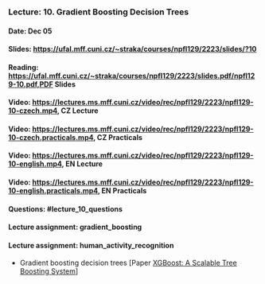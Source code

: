 ### Lecture: 10. Gradient Boosting Decision Trees
#### Date: Dec 05
#### Slides: https://ufal.mff.cuni.cz/~straka/courses/npfl129/2223/slides/?10
#### Reading: https://ufal.mff.cuni.cz/~straka/courses/npfl129/2223/slides.pdf/npfl129-10.pdf,PDF Slides
#### Video: https://lectures.ms.mff.cuni.cz/video/rec/npfl129/2223/npfl129-10-czech.mp4, CZ Lecture
#### Video: https://lectures.ms.mff.cuni.cz/video/rec/npfl129/2223/npfl129-10-czech.practicals.mp4, CZ Practicals
#### Video: https://lectures.ms.mff.cuni.cz/video/rec/npfl129/2223/npfl129-10-english.mp4, EN Lecture
#### Video: https://lectures.ms.mff.cuni.cz/video/rec/npfl129/2223/npfl129-10-english.practicals.mp4, EN Practicals
#### Questions: #lecture_10_questions
#### Lecture assignment: gradient_boosting
#### Lecture assignment: human_activity_recognition

- Gradient boosting decision trees [Paper [XGBoost: A Scalable Tree Boosting System](https://arxiv.org/abs/1603.02754)]
